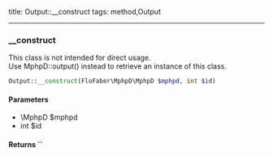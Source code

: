 title: Output::__construct
tags: method,Output

---

<div class="method">
<h3 class="method-name">__construct</h3>
<p>This class is not intended for direct usage.<br>Use MphpD::output() instead to retrieve an instance of this class.</p>

```php
Output::__construct(FloFaber\MphpD\MphpD $mphpd, int $id)
```

#### Parameters

*  \MphpD $mphpd
*  int $id


#### Returns ``



</div>